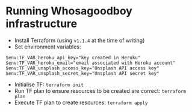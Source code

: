 # Running Whosagoodboy infrastructure
- Install Terraform (using `v1.1.4` at the time of writing)
- Set environment variables:
```
$env:TF_VAR_heroku_api_key="key created in Heroku"
$env:TF_VAR_heroku_email="email associated with Heroku account"
$env:TF_VAR_unsplash_access_key="Unsplash API access key"
$env:TF_VAR_unsplash_secret_key="Unsplash API secret key"
```
- Initialise TF: `terraform init`
- Run TF plan to ensure resources to be created are correct: `terraform plan`
- Execute TF plan to create resources: `terraform apply`